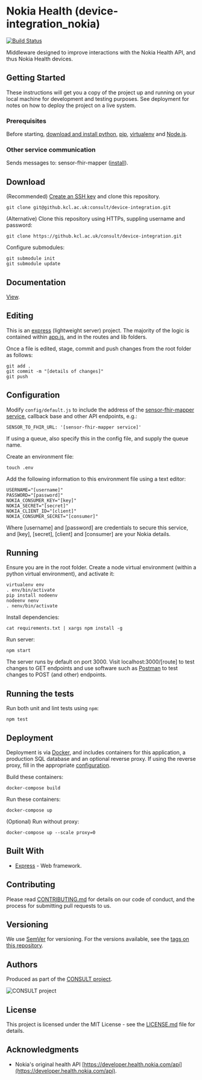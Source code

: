 # Nokia Health (device-integration_nokia)

[![Build Status](https://travis-ci.org/consult-kcl/nokia-health.svg?branch=nokia)](https://travis-ci.org/consult-kcl/nokia-health)

Middleware designed to improve interactions with the Nokia Health API, and thus Nokia Health devices.

## Getting Started

These instructions will get you a copy of the project up and running on your local machine for development and testing purposes. See deployment for notes on how to deploy the project on a live system.

### Prerequisites

Before starting, [download and install python](https://www.python.org/downloads/), [pip](https://packaging.python.org/tutorials/installing-packages/#use-pip-for-installing), [virtualenv](https://virtualenv.pypa.io/en/latest/installation/) and [Node.js](https://nodejs.org/en/download/).

### Other service communication

Sends messages to: sensor-fhir-mapper ([install](https://github.kcl.ac.uk/consult/sensor-fhir-mapper/blob/master/README.md)).

## Download

(Recommended) [Create an SSH key](https://help.github.com/en/articles/generating-a-new-ssh-key-and-adding-it-to-the-ssh-agent) and clone this repository.

```
git clone git@github.kcl.ac.uk:consult/device-integration.git
```

(Alternative) Clone this repository using HTTPs, suppling username and password:

```
git clone https://github.kcl.ac.uk/consult/device-integration.git
```

Configure submodules:

```
git submodule init
git submodule update
```

## Documentation

[View](https://github.kcl.ac.uk/pages/consult/device-integration_nokia/).

## Editing

This is an [express](https://expressjs.com/) (lightweight server) project. The majority of the logic is contained within [app.js](app.js), and in the routes and lib folders.

Once a file is edited, stage, commit and push changes from the root folder as follows:

```
git add .
git commit -m "[details of changes]"
git push
```

## Configuration

Modify `config/default.js` to include the address of the [sensor-fhir-mapper service](https://github.kcl.ac.uk/consult/sensor-fhir-mapper), callback base and other API endpoints, e.g.:

```
SENSOR_TO_FHIR_URL: '[sensor-fhir-mapper service]'
```

If using a queue, also specify this in the config file, and supply the queue name.

Create an environment file:

```
touch .env
```

Add the following information to this environment file using a text editor:

```
USERNAME="[username]"
PASSWORD="[password]"
NOKIA_CONSUMER_KEY="[key]"
NOKIA_SECRET="[secret]"
NOKIA_CLIENT_ID="[client]"
NOKIA_CONSUMER_SECRET="[consumer]"
```

Where [username] and [password] are credentials to secure this service, and [key], [secret], [client] and [consumer] are your Nokia details.

## Running

Ensure you are in the root folder. Create a node virtual environment (within a python virtual environment), and activate it:

```
virtualenv env
. env/bin/activate
pip install nodeenv
nodeenv nenv
. nenv/bin/activate
```

Install dependencies:

```
cat requirements.txt | xargs npm install -g
```

Run server:

```
npm start
```

The server runs by default on port 3000. Visit localhost:3000/[route] to test changes to GET endpoints and use software such as [Postman](https://www.getpostman.com/) to test changes to POST (and other) endpoints.

## Running the tests

Run both unit and lint tests using `npm`:

```
npm test
```

## Deployment

Deployment is via [Docker](https://docs.docker.com/compose/install/), and includes containers for this application, a production SQL database and an optional reverse proxy. If using the reverse proxy, fill in the appropriate [configuration](proxy/nginx.conf).

Build these containers:

```
docker-compose build
```

Run these containers:

```
docker-compose up
```

(Optional) Run without proxy:

```
docker-compose up --scale proxy=0
```

## Built With

* [Express](https://expressjs.com/) - Web framework.

## Contributing

Please read [CONTRIBUTING.md](CONTRIBUTING.md) for details on our code of conduct, and the process for submitting pull requests to us.

## Versioning

We use [SemVer](http://semver.org/) for versioning. For the versions available, see the [tags on this repository](https://github.com/martinchapman/nokia-health/tags).

## Authors

Produced as part of the [CONSULT project](https://consult.kcl.ac.uk/).

![CONSULT project](https://consult.kcl.ac.uk/wp-content/uploads/sites/214/2017/12/overview-consult-768x230.png "CONSULT project")

## License

This project is licensed under the MIT License - see the [LICENSE.md](LICENSE.md) file for details.

## Acknowledgments

* Nokia's original health API [https://developer.health.nokia.com/api](https://developer.health.nokia.com/api).
